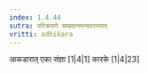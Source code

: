 ```yaml
---
index: 1.4.44
sutra: परिक्रयणे सम्प्रदानमन्यतरस्याम्
vritti: adhikara
---
```


 आकडारात् एका संज्ञा [1|4|1]  कारके [1|4|23] 